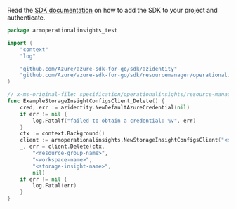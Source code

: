 Read the [SDK documentation](https://github.com/Azure/azure-sdk-for-go/blob/sdk%2Fresourcemanager%2Foperationalinsights%2Farmoperationalinsights%2Fv0.3.0/sdk/resourcemanager/operationalinsights/armoperationalinsights/README.md) on how to add the SDK to your project and authenticate.

```go
package armoperationalinsights_test

import (
	"context"
	"log"

	"github.com/Azure/azure-sdk-for-go/sdk/azidentity"
	"github.com/Azure/azure-sdk-for-go/sdk/resourcemanager/operationalinsights/armoperationalinsights"
)

// x-ms-original-file: specification/operationalinsights/resource-manager/Microsoft.OperationalInsights/stable/2020-08-01/examples/StorageInsightsDelete.json
func ExampleStorageInsightConfigsClient_Delete() {
	cred, err := azidentity.NewDefaultAzureCredential(nil)
	if err != nil {
		log.Fatalf("failed to obtain a credential: %v", err)
	}
	ctx := context.Background()
	client := armoperationalinsights.NewStorageInsightConfigsClient("<subscription-id>", cred, nil)
	_, err = client.Delete(ctx,
		"<resource-group-name>",
		"<workspace-name>",
		"<storage-insight-name>",
		nil)
	if err != nil {
		log.Fatal(err)
	}
}
```
